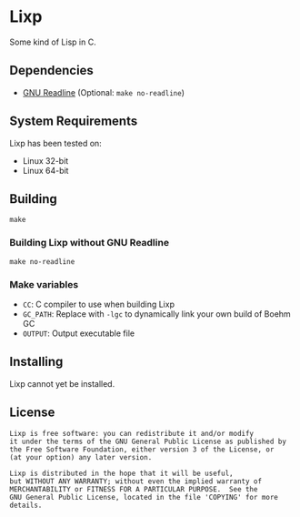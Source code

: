 Lixp
====

Some kind of Lisp in C.

Dependencies
------------

 * [GNU Readline](http://tiswww.case.edu/php/chet/readline/rltop.html) (Optional: `make no-readline`)

System Requirements
-------------------

Lixp has been tested on:

 * Linux 32-bit
 * Linux 64-bit

Building
--------

    make

### Building Lixp without GNU Readline

    make no-readline

### Make variables

 * `CC`: C compiler to use when building Lixp
 * `GC_PATH`: Replace with `-lgc` to dynamically link your own build of Boehm GC
 * `OUTPUT`: Output executable file

Installing
----------

Lixp cannot yet be installed.

License
-------

    Lixp is free software: you can redistribute it and/or modify
    it under the terms of the GNU General Public License as published by
    the Free Software Foundation, either version 3 of the License, or
    (at your option) any later version. 
    
    Lixp is distributed in the hope that it will be useful,
    but WITHOUT ANY WARRANTY; without even the implied warranty of
    MERCHANTABILITY or FITNESS FOR A PARTICULAR PURPOSE.  See the
    GNU General Public License, located in the file 'COPYING' for more details.
